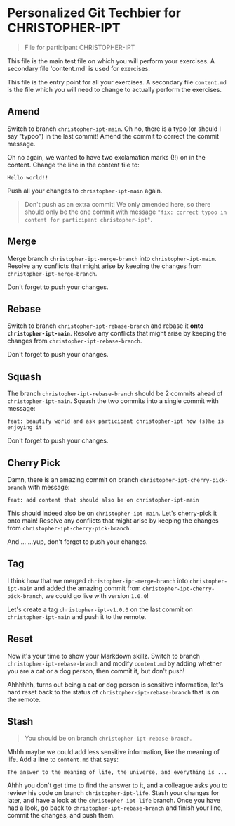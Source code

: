 # Personalized Git Techbier for CHRISTOPHER-IPT

> File for participant CHRISTOPHER-IPT

This file is the main test file on which you will perform your exercises. A
secondary file 'content.md' is used for  exercises.

This file is the entry point for all your exercises. A secondary file
`content.md` is the file which you will need to change to actually perform the
exercises.

## Amend

Switch to branch `christopher-ipt-main`. Oh no, there is a typo (or should I say "typoo") in
the last commit! Amend the commit to correct the commit message.

Oh no again, we wanted to have two exclamation marks (!!) on in the content.
Change the line in the content file to:

```
Hello world!!
```

Push all your changes to `christopher-ipt-main` again.

> Don't push as an extra commit! We only amended here, so there should only be
> the one commit with message
> `"fix: correct typoo in content for participant christopher-ipt"`.

## Merge

Merge branch `christopher-ipt-merge-branch` into `christopher-ipt-main`. Resolve any conflicts that might arise
by keeping the changes from `christopher-ipt-merge-branch`.

Don't forget to push your changes.

## Rebase

Switch to branch `christopher-ipt-rebase-branch` and rebase it **onto `christopher-ipt-main`**. Resolve any
conflicts that might arise by keeping the changes from `christopher-ipt-rebase-branch`.

Don't forget to push your changes.

## Squash

The branch `christopher-ipt-rebase-branch` should be 2 commits ahead of `christopher-ipt-main`. Squash the two
commits into a single commit with message:

```
feat: beautify world and ask participant christopher-ipt how (s)he is enjoying it
```

Don't forget to push your changes.

## Cherry Pick

Damn, there is an amazing commit on branch `christopher-ipt-cherry-pick-branch` with message:

```
feat: add content that should also be on christopher-ipt-main
```

This should indeed also be on `christopher-ipt-main`. Let's cherry-pick it onto main! Resolve
any conflicts that might arise by keeping the changes from `christopher-ipt-cherry-pick-branch`.

And ...
...yup, don't forget to push your changes.

## Tag

I think how that we merged `christopher-ipt-merge-branch` into `christopher-ipt-main` and added the amazing
commit from `christopher-ipt-cherry-pick-branch`, we could go live with version `1.0.0`!

Let's create a tag `christopher-ipt-v1.0.0` on the last commit on `christopher-ipt-main` and push it to the
remote.

## Reset

Now it's your time to show your Markdown skillz. Switch to branch `christopher-ipt-rebase-branch`
and modify `content.md` by adding whether you are a cat or a dog person, then
commit it, but don't push!

Ahhhhhh, turns out being a cat or dog person is sensitive information, let's
hard reset back to the status of `christopher-ipt-rebase-branch` that is on the remote.

## Stash

> You should be on branch `christopher-ipt-rebase-branch`.

Mhhh maybe we could add less sensitive information, like the meaning of life.
Add a line to `content.md` that says:

```
The answer to the meaning of life, the universe, and everything is ...
```

Ahhh you don't get time to find the answer to it, and a colleague asks you to
review his code on branch `christopher-ipt-life`. Stash your changes for later, and have a
look at the `christopher-ipt-life` branch. Once you have had a look, go back to
`christopher-ipt-rebase-branch` and finish your line, commit the changes, and push them.
